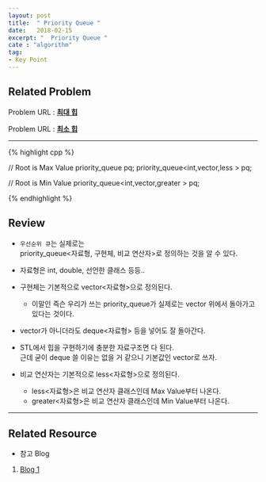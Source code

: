 ```yaml
---
layout: post
title:  " Priority Queue "
date:   2018-02-15
excerpt: "  Priority Queue "
cate : "algorithm"
tag:
- Key Point
---
```



## Related Problem
Problem URL : **[최대 힙](https://www.acmicpc.net/problem/11279)**

Problem URL : **[최소 힙](https://www.acmicpc.net/problem/1927)**

---

{% highlight cpp %}

// Root is Max Value
priority_queue<int> pq;
priority_queue<int,vector<int>,less<int> > pq;

// Root is Min Value
priority_queue<int,vector<int>,greater<int> > pq;
 
{% endhighlight %}




## Review

* `우선순위 큐`는 실제로는 <br> priority_queue<자료형, 구현체, 비교 연산자>로 정의하는 것을 알 수 있다.

 * 자료형은 int, double, 선언한 클래스 등등..

 * 구현체는 기본적으로 vector<자료형>으로 정의된다. 
    * 이말인 즉슨 우리가 쓰는 priority_queue가 실제로는 vector 위에서 돌아가고 있다는 것이다. 
 
 * vector가 아니더라도 deque<자료형> 등을 넣어도 잘 돌아간다. 
 
 * STL에서 힙을 구현하기에 충분한 자료구조면 다 된다. <br> 근데 굳이 deque 쓸 이유는 없을 거 같으니 기본값인 vector로 쓰자. 

 * 비교 연산자는 기본적으로 less<자료형>으로 정의된다. 
    * less<자료형>은 비교 연산자 클래스인데 Max Value부터 나온다.
    * greater<자료형>은 비교 연산자 클래스인데 Min Value부터 나온다.


---

## Related Resource

* 참고 Blog

1. [Blog 1](http://koosaga.com/9)

